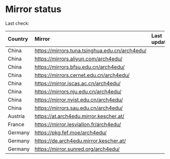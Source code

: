 <script src="./time.js"></script>
# Mirror status
Last check: <script type="text/javascript">localize(1701404535.6760464);</script>

|Country|Mirror|Last update|
|:------|:-----|:----------|
|China|https://mirrors.tuna.tsinghua.edu.cn/arch4edu/|<script type="text/javascript">localize(1701369138);</script>|
|China|https://mirrors.aliyun.com/arch4edu/|<script type="text/javascript">localize(1701369138);</script>|
|China|https://mirrors.bfsu.edu.cn/arch4edu/|<script type="text/javascript">localize(1701369138);</script>|
|China|https://mirrors.cernet.edu.cn/arch4edu/|<script type="text/javascript">localize(1701369138);</script>|
|China|https://mirror.iscas.ac.cn/arch4edu/|<script type="text/javascript">localize(1701369138);</script>|
|China|https://mirrors.nju.edu.cn/arch4edu/|<script type="text/javascript">localize(1701369138);</script>|
|China|https://mirror.nyist.edu.cn/arch4edu/|<script type="text/javascript">localize(1701369138);</script>|
|China|https://mirrors.sau.edu.cn/arch4edu/|<script type="text/javascript">localize(1701369138);</script>|
|Austria|https://at.arch4edu.mirror.kescher.at/|<script type="text/javascript">localize(1701369138);</script>|
|France|https://mirror.lesviallon.fr/arch4edu/|<script type="text/javascript">localize(1701369138);</script>|
|Germany|https://pkg.fef.moe/arch4edu/|<script type="text/javascript">localize(1701369138);</script>|
|Germany|https://de.arch4edu.mirror.kescher.at/|<script type="text/javascript">localize(1701369138);</script>|
|Germany|https://mirror.sunred.org/arch4edu/|<script type="text/javascript">localize(1701369138);</script>|

<script src="./tablefilter/tablefilter.js"></script>
<script src="./table.js"></script>